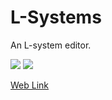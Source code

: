 # L-Systems
An L-system editor.

![](http://i.imgur.com/GiVgQ85.png)
![](http://imgur.com/CfSzz1F)

[Web Link](https://anuken.github.io/lsystems/)
